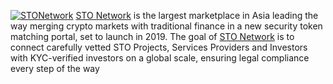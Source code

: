 [![STONetwork](https://stonetwork.com/wp-content/uploads/2019/01/STO_aboutUS.jpg)](https://stonetwork.com/about/)
[STO Network](https://stonetwork.com) is the largest marketplace in Asia leading the way merging crypto markets with traditional finance in a new security token matching portal, set to launch in 2019. 
The goal of [STO Network](https://stonetwork.com) is to connect carefully vetted STO Projects, Services Providers and Investors with KYC-verified investors on a global scale, ensuring legal compliance every step of the way